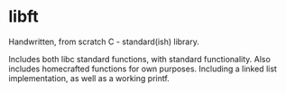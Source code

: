 # libft

Handwritten, from scratch C - standard(ish) library.

Includes both libc standard functions, with standard functionality.
Also includes homecrafted functions for own purposes.
Including a linked list implementation, as well as a working printf.
